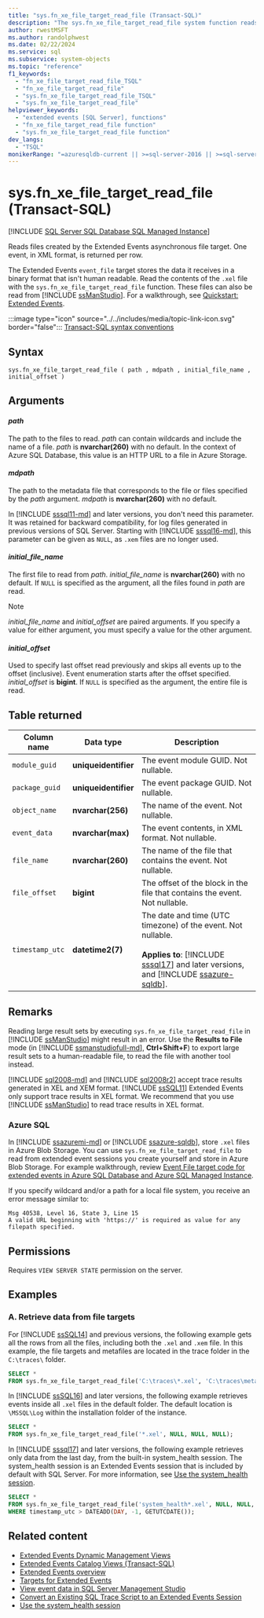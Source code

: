 ```yaml
---
title: "sys.fn_xe_file_target_read_file (Transact-SQL)"
description: "The sys.fn_xe_file_target_read_file system function reads files created by the Extended Events asynchronous file target."
author: rwestMSFT
ms.author: randolphwest
ms.date: 02/22/2024
ms.service: sql
ms.subservice: system-objects
ms.topic: "reference"
f1_keywords:
  - "fn_xe_file_target_read_file_TSQL"
  - "fn_xe_file_target_read_file"
  - "sys.fn_xe_file_target_read_file_TSQL"
  - "sys.fn_xe_file_target_read_file"
helpviewer_keywords:
  - "extended events [SQL Server], functions"
  - "fn_xe_file_target_read_file function"
  - "sys.fn_xe_file_target_read_file function"
dev_langs:
  - "TSQL"
monikerRange: "=azuresqldb-current || >=sql-server-2016 || >=sql-server-linux-2017 || =azuresqldb-mi-current"
---
```

# sys.fn_xe_file_target_read_file (Transact-SQL)

[!INCLUDE [SQL Server SQL Database SQL Managed Instance](../../includes/applies-to-version/sql-asdb-asdbmi.md)]

Reads files created by the Extended Events asynchronous file target. One event, in XML format, is returned per row.

The Extended Events `event_file` target stores the data it receives in a binary format that isn't human readable. Read the contents of the `.xel` file with the `sys.fn_xe_file_target_read_file` function. These files can also be read from [!INCLUDE [ssManStudio](../../includes/ssmanstudio-md.md)]. For a walkthrough, see [Quickstart: Extended Events](../extended-events/quick-start-extended-events-in-sql-server.md).

:::image type="icon" source="../../includes/media/topic-link-icon.svg" border="false"::: [Transact-SQL syntax conventions](../../t-sql/language-elements/transact-sql-syntax-conventions-transact-sql.md)

## Syntax

```syntaxsql
sys.fn_xe_file_target_read_file ( path , mdpath , initial_file_name , initial_offset )
```

## Arguments

#### *path*

The path to the files to read. *path* can contain wildcards and include the name of a file. *path* is **nvarchar(260)** with no default. In the context of Azure SQL Database, this value is an HTTP URL to a file in Azure Storage.

#### *mdpath*

The path to the metadata file that corresponds to the file or files specified by the *path* argument. *mdpath* is **nvarchar(260)** with no default.

In [!INCLUDE [sssql11-md](../../includes/sssql11-md.md)] and later versions, you don't need this parameter. It was retained for backward compatibility, for log files generated in previous versions of SQL Server. Starting with [!INCLUDE [sssql16-md](../../includes/sssql16-md.md)], this parameter can be given as `NULL`, as `.xem` files are no longer used.

#### *initial_file_name*

The first file to read from *path*. *initial_file_name* is **nvarchar(260)** with no default. If `NULL` is specified as the argument, all the files found in *path* are read.

> [!NOTE]  
> *initial_file_name* and *initial_offset* are paired arguments. If you specify a value for either argument, you must specify a value for the other argument.

#### *initial_offset*

Used to specify last offset read previously and skips all events up to the offset (inclusive). Event enumeration starts after the offset specified. *initial_offset* is **bigint**. If `NULL` is specified as the argument, the entire file is read.

## Table returned

| Column name | Data type | Description |
| --- | --- | --- |
| `module_guid` | **uniqueidentifier** | The event module GUID. Not nullable. |
| `package_guid` | **uniqueidentifier** | The event package GUID. Not nullable. |
| `object_name` | **nvarchar(256)** | The name of the event. Not nullable. |
| `event_data` | **nvarchar(max)** | The event contents, in XML format. Not nullable. |
| `file_name` | **nvarchar(260)** | The name of the file that contains the event. Not nullable. |
| `file_offset` | **bigint** | The offset of the block in the file that contains the event. Not nullable. |
| `timestamp_utc` | **datetime2(7)** | The date and time (UTC timezone) of the event. Not nullable.<br /><br />**Applies to**: [!INCLUDE [sssql17](../../includes/sssql17-md.md)] and later versions, and [!INCLUDE [ssazure-sqldb](../../includes/ssazure-sqldb.md)]. |

## Remarks

Reading large result sets by executing `sys.fn_xe_file_target_read_file` in [!INCLUDE [ssManStudio](../../includes/ssmanstudio-md.md)] might result in an error. Use the **Results to File** mode (in [!INCLUDE [ssmanstudiofull-md](../../includes/ssmanstudiofull-md.md)], **Ctrl+Shift+F**) to export large result sets to a human-readable file, to  read the file with another tool instead.

[!INCLUDE [sql2008-md](../../includes/sql2008-md.md)] and [!INCLUDE [sql2008r2](../../includes/sql2008r2-md.md)] accept trace results generated in XEL and XEM format. [!INCLUDE [ssSQL11](../../includes/sssql11-md.md)] Extended Events only support trace results in XEL format. We recommend that you use [!INCLUDE [ssManStudio](../../includes/ssmanstudio-md.md)] to read trace results in XEL format.

### Azure SQL

In [!INCLUDE [ssazuremi-md](../../includes/ssazuremi-md.md)] or [!INCLUDE [ssazure-sqldb](../../includes/ssazure-sqldb.md)], store `.xel` files in Azure Blob Storage. You can use `sys.fn_xe_file_target_read_file` to read from extended event sessions you create yourself and store in Azure Blob Storage. For example walkthrough, review [Event File target code for extended events in Azure SQL Database and Azure SQL Managed Instance](/azure/azure-sql/database/xevent-code-event-file).

If you specify wildcard and/or a path for a local file system, you receive an error message similar to:

```output
Msg 40538, Level 16, State 3, Line 15
A valid URL beginning with 'https://' is required as value for any filepath specified.
```

## Permissions

Requires `VIEW SERVER STATE` permission on the server.

## Examples

### A. Retrieve data from file targets

For [!INCLUDE [ssSQL14](../../includes/sssql14-md.md)] and previous versions, the following example gets all the rows from all the files, including both the `.xel` and `.xem` file. In this example, the file targets and metafiles are located in the trace folder in the `C:\traces\` folder.

```sql
SELECT *
FROM sys.fn_xe_file_target_read_file('C:\traces\*.xel', 'C:\traces\metafile.xem', NULL, NULL);
```

In [!INCLUDE [ssSQL16](../../includes/sssql16-md.md)] and later versions, the following example retrieves events inside all `.xel` files in the default folder. The default location is `\MSSQL\Log` within the installation folder of the instance.

```sql
SELECT *
FROM sys.fn_xe_file_target_read_file('*.xel', NULL, NULL, NULL);
```

In [!INCLUDE [sssql17](../../includes/sssql17-md.md)] and later versions, the following example retrieves only data from the last day, from the built-in system_health session. The system_health session is an Extended Events session that is included by default with SQL Server. For more information, see [Use the system_health session](../extended-events/use-the-system-health-session.md).

```sql
SELECT *
FROM sys.fn_xe_file_target_read_file('system_health*.xel', NULL, NULL, NULL)
WHERE timestamp_utc > DATEADD(DAY, -1, GETUTCDATE());
```

## Related content

- [Extended Events Dynamic Management Views](../system-dynamic-management-views/extended-events-dynamic-management-views.md)
- [Extended Events Catalog Views (Transact-SQL)](../system-catalog-views/extended-events-catalog-views-transact-sql.md)
- [Extended Events overview](../extended-events/extended-events.md)
- [Targets for Extended Events](../extended-events/targets-for-extended-events-in-sql-server.md)
- [View event data in SQL Server Management Studio](../extended-events/advanced-viewing-of-target-data-from-extended-events-in-sql-server.md)
- [Convert an Existing SQL Trace Script to an Extended Events Session](../extended-events/convert-an-existing-sql-trace-script-to-an-extended-events-session.md)
- [Use the system_health session](../extended-events/use-the-system-health-session.md)
